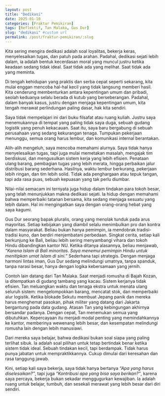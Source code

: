```yaml
---
layout: post
title: "Dedikasi"
date: 2025-01-10
categories: [Fraktur Pemikiran]
tags: [Reflektif, Tan Malaka, Gus Dur]
slug: "dedikasi" #custum url
permalink: /post/fraktur-pemikiran/:slug
---
```


Kita sering mengira dedikasi adalah soal loyalitas, bekerja keras, menyelesaikan tugas, dan patuh pada arahan. Padahal, dedikasi sejati lebih dalam, ia adalah bentuk kecerdasan moral yang muncul justru ketika keadaan sedang tidak ideal. Saat tidak ada yang melihat. Saat tidak ada yang meminta.

Di tengah kehidupan yang praktis dan serba cepat seperti sekarang, kita mulai enggan mencoba hal-hal kecil yang tidak langsung memberi hasil. Kita cenderung membenturkan antara kepentingan umum dan pribadi, seolah keduanya selalu berada di kutub yang berseberangan. Padahal, dalam banyak kasus, justru dengan menjaga kepentingan umum, kita tengah merawat perlindungan paling dasar, hak kita sendiri.

Saya tidak mempelajari ini dari buku filsafat atau ruang kuliah. Justru saya menemukannya di tempat yang paling tidak saya duga, sebuah gudang logistik yang penuh kekacauan. Saat itu, saya baru bergabung di sebuah perusahaan yang sedang kekurangan tenaga. Tumpukan pekerjaan menunggu, semua orang harus lembur, dan komunikasi internal berantakan.

Alih-alih mengeluh, saya mencoba memahami alurnya. Saya tidak hanya menyelesaikan tugas, tapi juga mulai memetakan masalah, mengajak tim berdiskusi, dan mengusulkan sistem kerja yang lebih efisien. Penataan ulang barang, pembagian tugas yang lebih merata, hingga perbaikan jalur distribusi barang sederhana. Hasilnya, waktu lembur berkurang, pekerjaan lebih ringan, dan tim lebih solid. Tidak ada penghargaan atau tepuk tangan, tapi ada rasa puas, sebuah kepuasan yang tak perlu diumbar.

Nilai-nilai semacam ini ternyata juga hidup dalam tindakan para tokoh besar, yang telah menunjukkan makna dedikasi sejati. Ia hidup dengan memahami bahwa memperbaiki tatanan bersama, kita sedang menjaga sesuatu yang lebih dalam. Hal ini mengingatkan saya dengan orang-orang hebat yang saya kagumi. 

Gus Dur seorang bapak pluralis, orang yang menolak tunduk pada arus mayoritas. Setiap kebijakan yang diambil selalu menimbulkan pro dan kontra dalam masyarakat. Beliau bukan hanya pemimpin, ia mendobrak tradisi-tradisi kuno, dan berdiri menjembatani perbedaan. Singkat cerita, setiap kali berkunjung ke Bali, beliau lebih sering menyambangi vihara dan tokoh Hindu dibandingkan kantor NU. Ketika ditanya alasannya, beliau menjawab, *“Karena Islam di Bali minoritas. Saya menemui pemimpin Hindu untuk menitipkan umat Islam di sini.”* Sederhana tapi strategis. Dengan menjaga harmoni lintas iman, Gus Dur sedang melindungi umatnya, tanpa spanduk, tanpa narasi besar, hanya dengan logika kebersamaan yang jernih. 

Contoh lain datang dari Tan Malaka. Saat menjadi romusha di Bajah Kozan, ia ditempatkan di gudang tambang yang kacau. Sistem kerjanya tidak efisien. Tan meluangkan waktu dan tenaga ekstra untuk menata ulang seluruh sistem: mengelompokkan barang, mencatat stok, dan memperbaiki alur logistik. Ketika blokade Sekutu membuat Jepang panik dan mereka harus menghemat pasokan, pihak militer yang datang dari Jakarta bergantung pada data gudang. Atasan Tan yang kebingungan akhirnya bersandar padanya. Dengan cepat, Tan menemukan semua yang dibutuhkan. Kepercayaan itu menjadi modal penting yang memindahkannya ke kantor, memberinya wewenang lebih besar, dan kesempatan melindungi romusha lain dengan lebih manusiawi.

Dari mereka saya belajar, bahwa dedikasi bukan soal siapa yang paling terlihat sibuk. Ia adalah soal pilihan untuk tetap bertindak benar ketika sistem tidak ideal. Sebuah tindakan kecil, tapi berdampak. Tidak harus punya jabatan untuk mempraktikkannya. Cukup dimulai dari keresahan dan rasa tanggung jawab.

Kini, setiap kali saya bekerja, saya tidak hanya bertanya *“Apa yang harus diselesaikan?”*, tapi juga *“Kontribusi apa yang bisa saya berikan?”*, karena saya percaya, bekerja bukan sekadar menggugurkan kewajiban. Ia adalah ruang untuk belajar, tumbuh, dan sesekali merawat yang lebih besar dari diri sendiri.


